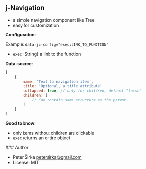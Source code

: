 ## j-Navigation

- a simple navigation component like Tree
- easy for customization

__Configuration__:

Example: `data-jc-config="exec:LINK_TO_FUNCTION"`

- `exec` {String} a link to the function

__Data-source__:

```javascript
[
	{
		name: 'Text to navigation item',
		title: 'Optional, a title attribute'
		collapsed: true, // only for children, default "false"
		children: [
			// Can contain same structure as the parent
		]
	}
]
```

__Good to know__:

- only items without children are clickable
- `exec` returns an entire object

### Author

- Peter Širka <petersirka@gmail.com>
- License: MIT

